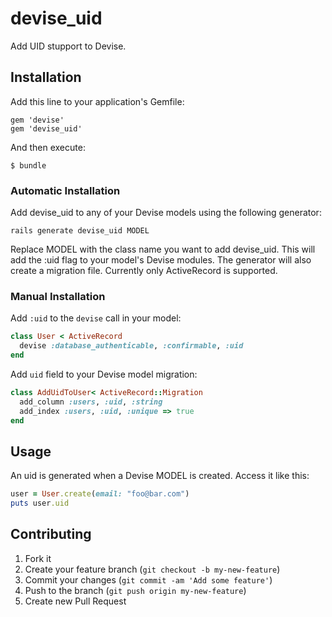 # devise_uid

Add UID stupport to Devise.

## Installation

Add this line to your application's Gemfile:

    gem 'devise'
    gem 'devise_uid'

And then execute:

    $ bundle

### Automatic Installation

Add devise_uid to any of your Devise models using the
following generator:

    rails generate devise_uid MODEL

Replace MODEL with the class name you want to add devise_uid.
This will add the :uid flag to your model's Devise modules.
The generator will also create a migration file.
Currently only ActiveRecord is supported.

### Manual Installation

Add `:uid` to the `devise` call in your model:

```ruby
class User < ActiveRecord
  devise :database_authenticable, :confirmable, :uid
end
```

Add `uid` field to your Devise model migration:

```ruby
class AddUidToUser< ActiveRecord::Migration
  add_column :users, :uid, :string
  add_index :users, :uid, :unique => true
end
```

## Usage

An uid is generated when a Devise MODEL is created. Access it like this:

```ruby
user = User.create(email: "foo@bar.com")
puts user.uid
```

## Contributing

1. Fork it
2. Create your feature branch (`git checkout -b my-new-feature`)
3. Commit your changes (`git commit -am 'Add some feature'`)
4. Push to the branch (`git push origin my-new-feature`)
5. Create new Pull Request
